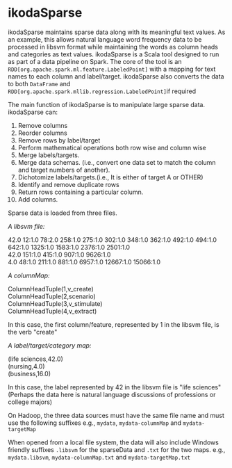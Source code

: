 # ikodaSparse
ikodaSparse maintains sparse data along with its meaningful text values. As an example, this allows natural language word frequency data to be processed in libsvm format while maintaining the words as column heads and categories as text values.
ikodaSparse is a Scala tool designed to run as part of a data pipeline on Spark.
The core of the tool is an `RDD[org.apache.spark.ml.feature.LabeledPoint]` with a mapping for text names to each column and label/target.
ikodaSparse also converts the data to both `DataFrame` and `RDD[org.apache.spark.mllib.regression.LabeledPoint]`if required

The main function of ikodaSparse is to manipulate large sparse data. ikodaSparse can:
1. Remove columns
2. Reorder columns
3. Remove rows by label/target
4. Perform mathematical operations both row wise and column wise
5. Merge labels/targets.
6. Merge data schemas. (i.e., convert one data set to match the column and target numbers of another).
7. Dichotomize labels/targets.(i.e., It is either of target A or OTHER)
8. Identify and remove duplicate rows
9. Return rows containing a particular column.
10. Add columns.



Sparse data is loaded from three files. 

*A libsvm file:*

42.0 12:1.0 78:2.0 258:1.0 275:1.0 302:1.0 348:1.0 362:1.0 492:1.0 494:1.0 642:1.0 1325:1.0 1583:1.0 2376:1.0 2501:1.0<br> 
42.0 151:1.0 415:1.0 907:1.0 9626:1.0<br>
4.0 48:1.0 211:1.0 881:1.0 6957:1.0 12667:1.0 15066:1.0

*A columnMap:*

ColumnHeadTuple(1,v_create)<br>
ColumnHeadTuple(2,scenario)<br>
ColumnHeadTuple(3,v_stimulate)<br>
ColumnHeadTuple(4,v_extract)<br>

In this case, the first column/feature, represented by 1 in the libsvm file, is the verb "create"

*A label/target/category map:*

(life sciences,42.0)<br>
(nursing,4.0)<br>
(business,16.0)<br>

In this case, the label represented by 42 in the libsvm file is "life sciences" (Perhaps the data here is natural language discussions of professions or college majors)

On Hadoop, the three data sources must have the same file name and must use the following suffixes
e.g., `mydata`, `mydata-columnMap` and `mydata-targetMap`
  
When opened from a local file system, the data will also include Windows friendly suffixes `.libsvm` for the sparseData and `.txt` for the two maps. e.g., `mydata.libsvm`, `mydata-columnMap.txt` and `mydata-targetMap.txt`



